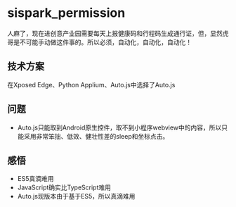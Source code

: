 # sispark_permission
人麻了，现在进创意产业园需要每天上报健康码和行程码生成通行证，但，显然虎哥是不可能手动做这件事的。所以必须，自动化，自动化，自动化！

## 技术方案
在Xposed Edge、Python Applium、Auto.js中选择了Auto.js

## 问题
- Auto.js只能取到Android原生控件，取不到小程序webview中的内容，所以只能采用非常笨拙、低效、健壮性差的sleep和坐标点击。

## 感悟
- ES5真滴难用
- JavaScript确实比TypeScript难用
- Auto.js现版本由于基于ES5，所以真滴难用
